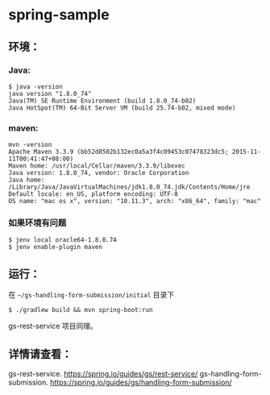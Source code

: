 # spring-sample

## 环境：

### Java:

    $ java -version
    java version "1.8.0_74"
    Java(TM) SE Runtime Environment (build 1.8.0_74-b02)
    Java HotSpot(TM) 64-Bit Server VM (build 25.74-b02, mixed mode)

### maven:

    mvn -version
    Apache Maven 3.3.9 (bb52d8502b132ec0a5a3f4c09453c07478323dc5; 2015-11-11T00:41:47+08:00)
    Maven home: /usr/local/Cellar/maven/3.3.9/libexec
    Java version: 1.8.0_74, vendor: Oracle Corporation
    Java home: /Library/Java/JavaVirtualMachines/jdk1.8.0_74.jdk/Contents/Home/jre
    Default locale: en_US, platform encoding: UTF-8
    OS name: "mac os x", version: "10.11.3", arch: "x86_64", family: "mac"

### 如果环境有问题

    $ jenv local oracle64-1.8.0.74
    $ jenv enable-plugin maven

## 运行：

在 `~/gs-handling-form-submission/initial` 目录下

    $ ./gradlew build && mvn spring-boot:run

gs-rest-service 项目同理。

## 详情请查看：

gs-rest-service. <https://spring.io/guides/gs/rest-service/>
gs-handling-form-submission. <https://spring.io/guides/gs/handling-form-submission/>
